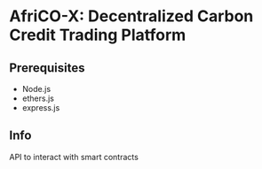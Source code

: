 # AfriCO-X: Decentralized Carbon Credit Trading Platform
## Prerequisites
- Node.js
- ethers.js
- express.js

## Info
API to interact with smart contracts
